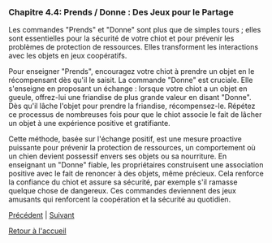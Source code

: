 ### **Chapitre 4.4: Prends / Donne : Des Jeux pour le Partage**

Les commandes "Prends" et "Donne" sont plus que de simples tours ; elles sont essentielles pour la sécurité de votre chiot et pour prévenir les problèmes de protection de ressources. Elles transforment les interactions avec les objets en jeux coopératifs.

Pour enseigner "Prends", encouragez votre chiot à prendre un objet en le récompensant dès qu'il le saisit. La commande "Donne" est cruciale. Elle s'enseigne en proposant un échange : lorsque votre chiot a un objet en gueule, offrez-lui une friandise de plus grande valeur en disant "Donne". Dès qu'il lâche l'objet pour prendre la friandise, récompensez-le. Répétez ce processus de nombreuses fois pour que le chiot associe le fait de lâcher un objet à une expérience positive et gratifiante.

Cette méthode, basée sur l'échange positif, est une mesure proactive puissante pour prévenir la protection de ressources, un comportement où un chien devient possessif envers ses objets ou sa nourriture. En enseignant un "Donne" fiable, les propriétaires construisent une association positive avec le fait de renoncer à des objets, même précieux. Cela renforce la confiance du chiot et assure sa sécurité, par exemple s'il ramasse quelque chose de dangereux. Ces commandes deviennent des jeux amusants qui renforcent la coopération et la sécurité au quotidien. 

[Précédent](./4.3_la_marche_en_laisse.md) | [Suivant](./4.5_gerer_les_interdits.md)

[Retour à l'accueil](../index.md) 